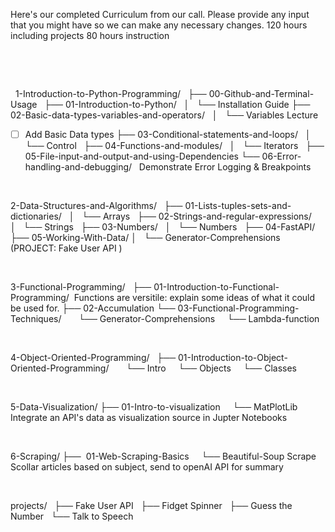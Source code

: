 Here's our completed Curriculum from our call. Please provide any input that you might have so we can make any necessary changes.
120 hours including projects
80 hours instruction

 

 

  1-Introduction-to-Python-Programming/  
├── 00-Github-and-Terminal-Usage  
├── 01-Introduction-to-Python/  
│   └── Installation Guide
├── 02-Basic-data-types-variables-and-operators/  
│   └── Variables Lecture  
- [ ] Add Basic Data types
├── 03-Conditional-statements-and-loops/  
│   └── Control  
├── 04-Functions-and-modules/  
│   └── Iterators  
├── 05-File-input-and-output-and-using-Dependencies
└── 06-Error-handling-and-debugging/  
Demonstrate Error Logging & Breakpoints

 

2-Data-Structures-and-Algorithms/  
├── 01-Lists-tuples-sets-and-dictionaries/  
│   └── Arrays  
├── 02-Strings-and-regular-expressions/  
│   └── Strings  
├── 03-Numbers/  
│   └── Numbers  
├── 04-FastAPI/  
├── 05-Working-With-Data/
│   └── Generator-Comprehensions  (PROJECT: Fake User API )

 

3-Functional-Programming/  
├── 01-Introduction-to-Functional-Programming/ 
Functions are versitile: explain some ideas of what it could be used for.
├── 02-Accumulation
└── 03-Functional-Programming-Techniques/  
    └── Generator-Comprehensions
    └── Lambda-function

 

4-Object-Oriented-Programming/  
├── 01-Introduction-to-Object-Oriented-Programming/  
    └── Intro
    └── Objects
    └── Classes  

 

5-Data-Visualization/
├── 01-Intro-to-visualization
    └── MatPlotLib
Integrate an API's data as visualization source in Jupter Notebooks

 

6-Scraping/
├──  01-Web-Scraping-Basics
    └── Beautiful-Soup
Scrape Scollar articles based on subject, send to openAI API for summary

 

projects/  
├── Fake User API  
├── Fidget Spinner  
├── Guess the Number  
└── Talk to Speech  